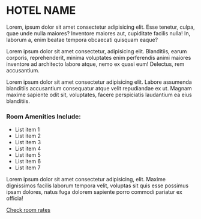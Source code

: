 # HOTEL NAME

Lorem, ipsum dolor sit amet consectetur adipisicing elit. Esse tenetur, culpa, quae unde nulla maiores? Inventore maiores aut, cupiditate facilis nulla! In, laborum a, enim beatae tempora obcaecati quisquam eaque?

<x-listing-img 
	file="-exterior.jpg" 
	alt="Exterior" 
/>

Lorem ipsum dolor sit amet consectetur, adipisicing elit. Blanditiis, earum corporis, reprehenderit, minima voluptates enim perferendis animi maiores inventore ad architecto labore atque, nemo ex quasi eum! Delectus, rem accusantium.

<x-listing-img 
	file="-room.jpg" 
	alt="Room" 
/>
<x-listing-img 
	file="-room-2.jpg" 
	alt="Room 2" 
/>

Lorem ipsum dolor sit amet consectetur adipisicing elit. Labore assumenda blanditiis accusantium consequatur atque velit repudiandae ex ut. Magnam maxime sapiente odit sit, voluptates, facere perspiciatis laudantium ea eius blanditiis.

<x-listing-img 
	file="-bathroom.jpg" 
	alt="Bathroom" 
/>

### Room Amenities Include:

- List item 1
- List item 2
- List item 3
- List item 4
- List item 5
- List item 6
- List item 7

<x-listing-img 
	file="-facilities.jpg" 
	alt="Gym" 
/>
<x-listing-img 
	file="-facilities-2.jpg" 
	alt="Reception" 
/>

Lorem ipsum dolor sit amet consectetur adipisicing, elit. Maxime dignissimos facilis laborum tempora velit, voluptas sit quis esse possimus ipsam dolores, natus fuga dolorem sapiente porro commodi pariatur ex officia!

<a href="#" class="btn btn-primary">Check room rates</a>  
